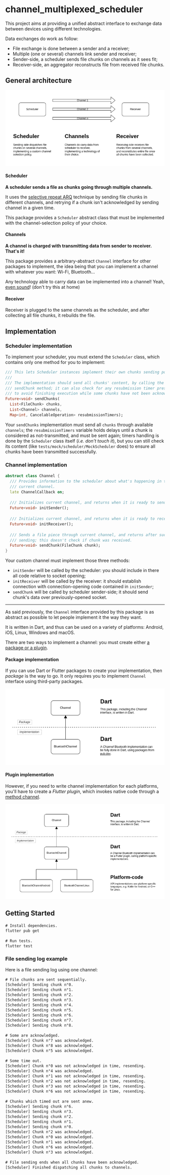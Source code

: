 # channel_multiplexed_scheduler

This project aims at providing a unified abstract interface to exchange data between devices using
different technologies.

Data exchanges do work as follow:
* File exchange is done between a sender and a receiver;
* Multiple (one or several) channels link sender and receiver;
* Sender-side, a scheduler sends file chunks on channels as it sees fit;
* Receiver-side, an aggregator reconstructs file from received file chunks.

## General architecture

<p align="center">
  <img src="assets/img/Theory.drawio.png"/>
</p>

#### Scheduler

**A scheduler sends a file as chunks going through multiple channels.**

It uses the [selective repeat ARQ](https://www.tutorialspoint.com/what-is-selective-repeat-arq-in-computer-networks)
technique by sending file chunks in different channels, and retrying if a chunk isn't acknowledged
by sending channel in a given time.

This package provides a `Scheduler` abstract class that must be implemented with the 
channel-selection policy of your choice.

#### Channels

**A channel is charged with transmitting data from sender to receiver. That's it!**

This package provides a arbitrary-abstract `Channel` interface for other packages to implement, the 
idea being that you can implement a channel with whatever you want: Wi-Fi, Bluetooth... 

Any technology able to carry data can be implemented into a channel!
Yeah, [even sound](https://developers.google.com/android/reference/com/google/android/gms/nearby/messages/audio/AudioBytes)!
(don't try this at home)

#### Receiver

Receiver is plugged to the same channels as the scheduler, and after collecting all file chunks, it 
rebuilds the file.


## Implementation

### Scheduler implementation

To implement your scheduler, you must extend the `Scheduler` class, which contains only one method
for you to implement:

```dart
/// This lets Scheduler instances implement their own chunks sending policy.
/// 
/// The implementation should send all chunks' content, by calling the 
/// sendChunk method; it can also check for any resubmission timer presence, 
/// to avoid finishing execution while some chunks have not been acknowledged.
Future<void> sendChunks(
  List<FileChunk> chunks,
  List<Channel> channels,
  Map<int, CancelableOperation> resubmissionTimers);
```

Your `sendChunks` implementation must send all `chunks` through available `channels`; the 
`resubmissionTimers` variable holds delays until a chunk is considered as not-transmitted, and must
be sent again; timers handling is done by the `Scheduler` class itself (*i.e. don't touch it*), but 
you can still check its content (like `tests/mock/scheduler/MockScheduler` does) to ensure all
chunks have been transmitted successfully.

### Channel implementation

```dart
abstract class Channel {
  /// Provides information to the scheduler about what's happening in the
  /// current channel.
  late ChannelCallback on;

  /// Initializes current channel, and returns when it is ready to send data.
  Future<void> initSender();

  /// Initializes current channel, and returns when it is ready to receive data.
  Future<void> initReceiver();

  /// Sends a file piece through current channel, and returns after successful
  /// sending; this doesn't check if chunk was received.
  Future<void> sendChunk(FileChunk chunk);
}
```

Your custom channel must implement those three methods:
* `initSender` will be called by the scheduler: you should include in there all code relative to
socket opening;
* `initReceiver` will be called by the receiver: it should establish connection with
connection-opening code contained in `initSender`;
* `sendChunk` will be called by scheduler sender-side; it should send chunk's data over 
previously-opened socket.

---

As said previously, the `Channel` interface provided by this package is as abstract as possible to
let people implement it the way they want.

It is written in Dart, and thus can be used on a variety of platforms: Android, iOS, Linux, Windows
and macOS.

There are two ways to implement a channel: you must create either [a package or a plugin](https://docs.flutter.dev/development/packages-and-plugins/developing-packages).

#### Package implementation

If you can use Dart or Flutter packages to create your implementation, then *package* is the way to
go. It only requires you to implement `Channel` interface using third-party packages.

<p align="center">
  <img src="assets/img/Channel%20implementation%20(package).drawio.png"/>
</p>

#### Plugin implementation

However, if you need to write channel implementation for each platforms, you'll have to create a 
*Flutter plugin*, which invokes native code through a [method channel](https://docs.flutter.dev/development/platform-integration/platform-channels).

<p align="center">
  <img src="assets/img/Channel%20implementation%20(plugin).drawio.png"/>
</p>

## Getting Started

```shell
# Install dependencies.
flutter pub get

# Run tests.
flutter test
```

### File sending log example

Here is a file sending log using one channel:

```text
# File chunks are sent sequentially.
[Scheduler] Sending chunk n°0.
[Scheduler] Sending chunk n°1.
[Scheduler] Sending chunk n°2.
[Scheduler] Sending chunk n°3.
[Scheduler] Sending chunk n°4.
[Scheduler] Sending chunk n°5.
[Scheduler] Sending chunk n°6.
[Scheduler] Sending chunk n°7.
[Scheduler] Sending chunk n°8.

# Some are acknowledged.
[Scheduler] Chunk n°7 was acknowledged.
[Scheduler] Chunk n°8 was acknowledged.
[Scheduler] Chunk n°5 was acknowledged.

# Some time out.
[Scheduler] Chunk n°0 was not acknowledged in time, resending.
[Scheduler] Chunk n°4 was acknowledged.
[Scheduler] Chunk n°1 was not acknowledged in time, resending.
[Scheduler] Chunk n°2 was not acknowledged in time, resending.
[Scheduler] Chunk n°3 was not acknowledged in time, resending.
[Scheduler] Chunk n°6 was not acknowledged in time, resending.

# Chunks which timed out are sent anew.
[Scheduler] Sending chunk n°6.
[Scheduler] Sending chunk n°3.
[Scheduler] Sending chunk n°2.
[Scheduler] Sending chunk n°1.
[Scheduler] Sending chunk n°0.
[Scheduler] Chunk n°2 was acknowledged.
[Scheduler] Chunk n°0 was acknowledged.
[Scheduler] Chunk n°1 was acknowledged.
[Scheduler] Chunk n°6 was acknowledged.
[Scheduler] Chunk n°3 was acknowledged.

# File sending ends when all chunks have been acknowledged.
[Scheduler] Finished dispatching all chunks to channels.
```